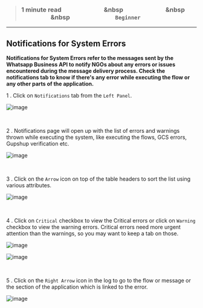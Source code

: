 > ### **1 minute read &nbsp; &nbsp; &nbsp; &nbsp; &nbsp; &nbsp; &nbsp; &nbsp; &nbsp; &nbsp; &nbsp; &nbsp; &nbsp; &nbsp; &nbsp &nbsp; &nbsp; &nbsp; &nbsp; &nbsp; &nbsp; &nbsp; &nbsp; &nbsp; &nbsp; &nbsp; &nbsp; &nbsp; &nbsp; &nbsp &nbsp; &nbsp; &nbsp; &nbsp; &nbsp; &nbsp; &nbsp; &nbsp; &nbsp; &nbsp; &nbsp; &nbsp; &nbsp; &nbsp; &nbsp &nbsp; &nbsp; &nbsp; &nbsp; &nbsp; &nbsp; &nbsp; &nbsp; &nbsp; &nbsp; &nbsp; &nbsp; &nbsp; &nbsp; &nbsp; `Beginner`**

___
## Notifications for System Errors

**Notifications for System Errors refer to the messages sent by the Whatsapp Business API to notify NGOs about any errors or issues encountered during the message delivery process. Check the notifications tab to know if there&#39;s any error while executing the flow or any other parts of the application.**

1 . Click on `Notifications`  tab from the `Left Panel`.



![image](https://user-images.githubusercontent.com/32592458/220825776-864aca8a-0490-453a-85d5-a5145e09cacd.png)

<br />

2 . Notifications page will open up with the list of errors and warnings thrown while executing the system, like executing the flows, GCS errors, Gupshup verification etc.

![image](https://user-images.githubusercontent.com/32592458/220825782-524b4dcc-8000-4c03-94ce-a67155eab9ac.png)

<br />

3 .  Click on the `Arrow` icon on top of the table headers to sort the list using various attributes.

![image](https://user-images.githubusercontent.com/32592458/220825792-0fa3a4bd-3e80-4e83-974b-ace4ddd9d692.png)

<br />

4 . Click on `Critical` checkbox to view the Critical errors or click on `Warning` checkbox to view the warning errors. Critical errors need more urgent attention than the warnings, so you may want to keep a tab on those.

![image](https://user-images.githubusercontent.com/32592458/220825802-caffa550-ab66-470f-bbd3-e75bb591162a.png)

![image](https://user-images.githubusercontent.com/32592458/220825806-6077049e-4519-4428-a5a1-49a39d196415.png)

<br />

5 . Click on the `Right Arrow` icon in the log to go to the flow or message or the section of the application which is linked to the error.

![image](https://user-images.githubusercontent.com/32592458/220825813-0f306059-094b-43f8-8b20-20c2b093421d.png)

